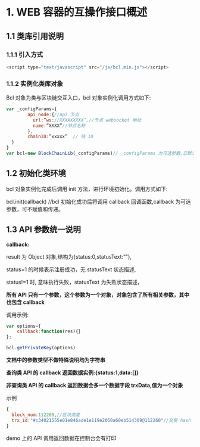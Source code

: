 # 1. WEB 容器的互操作接口概述

## 1.1 类库引用说明

### 1.1.1 引入方式

```JavaScript
<script type="text/javascript" src="/js/bcl.min.js"></script>
```

### 1.1.2 实例化类库对象

Bcl 对象为类与区块链交互入口，bcl 对象实例化调用方式如下:

```JavaScript
var _configParams={
        api_node:{//api 节点
          url:”ws://XXXXXXXXX”,//节点 websocket 地址
          name:”XXXX”//节点名称
        },
        chainID:”xxxxx”  // 链 ID
  }
}
var bcl=new BlockChainLib(_configParams)// _configParams 为可选参数,已默认链接节点服务器。
```

## 1.2 初始化类环境

bcl 对象实例化完成后调用 init 方法，进行环境初始化。调用方式如下:

bcl.init(callback) //bcl 初始化成功后将调用 callback 回调函数,callback 为可选参数，可不赋值和传递。

## 1.3 API 参数统一说明

**callback:**

result 为 Object 对象,结构为{status:0,statusText:””},

status=1 的时候表示注册成功，无 statusText 状态描述,

status!=1 时, 意味执行失败，statusText 为失败状态描述，

**所有 API 只有一个参数，这个参数为一个对象，对象包含了所有相关参数，其中也包含 callback**

调用示例:

```JavaScript
var options={
    callback:function(res){}
};

bcl.getPrivateKey(options)
```

**文档中的参数类型不做特殊说明均为字符串**

**查询类 API 的 callback 返回数据实例:{status:1,data:[]}**

**非查询类 API 的 callback 返回数据会多一个数据字段 trxData,值为一个对象**

示例

```JavaScript
{
  block_num:112260,//区块高度
  trx_id:"#c34021555e01e846ade1e119e2060a60eb514309@112260"//交易 hash
}
```

demo 上的 API 调用返回数据在控制台会有打印
